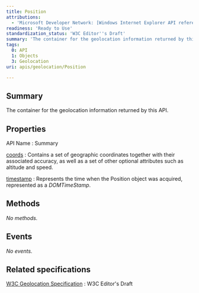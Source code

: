 ```yaml
---
title: Position
attributions:
  - 'Microsoft Developer Network: [Windows Internet Explorer API reference Article](http://msdn.microsoft.com/en-us/library/ie/hh828809%28v=vs.85%29.aspx)'
readiness: 'Ready to Use'
standardization_status: 'W3C Editor''s Draft'
summary: 'The container for the geolocation information returned by this API.'
tags:
  0: API
  1: Objects
  3: Geolocation
uri: apis/geolocation/Position

---
```

## Summary

The container for the geolocation information returned by this API.

## Properties

API Name
:   Summary

[coords](/apis/geolocation/Position/coords)
:   Contains a set of geographic coordinates together with their associated accuracy, as well as a set of other optional attributes such as altitude and speed.

[timestamp](/apis/geolocation/Position/timestamp)
:   Represents the time when the Position object was acquired, represented as a *DOMTimeStamp*.

## Methods

*No methods.*

## Events

*No events.*

## Related specifications

[W3C Geolocation Specification](http://dev.w3.org/geo/api/spec-source.html)
:   W3C Editor's Draft
